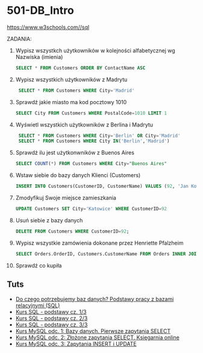 # 501-DB_Intro

https://www.w3schools.com//sql

ZADANIA:
1. Wypisz wszystkch użytkowników w kolejności alfabetycznej wg Nazwiska (imienia)
   ```SQL
   SELECT * FROM Customers ORDER BY ContactName ASC
   ```
3. Wypisz wszystkich użytkowników z Madrytu
   ```SQL
    SELECT * FROM Customers WHERE City='Madrid'
   ```
5. Sprawdź jakie miasto ma kod pocztowy 1010
   ```SQL
   SELECT City FROM Customers WHERE PostalCode=1010 LIMIT 1
   ```
7. Wyświetl wszystkich użytkowników z Berlina i Madrytu
   ```SQL
    SELECT * FROM Customers WHERE City='Berlin' OR City='Madrid'
    SELECT * FROM Customers WHERE City IN('Berlin','Madrid')
   ```
9. Sprawdź ilu jest użytkonwników z Buenos Aires
    ```SQL
    SELECT COUNT(*) FROM Customers WHERE City="Buenos Aires"
    ```
11. Wstaw siebie do bazy danych Klienci (Customers)
    ```SQL
    INSERT INTO Customers(CustomerID, CustomerName) VALUES (92, 'Jan Kowalski');
    ```
13. Zmodyfikuj Swoje miejsce zamieszkania
    ```SQL
    UPDATE Customers SET City='Katowice' WHERE CustomerID=92
    ```
15. Usuń siebie z bazy danych
    ```SQL
    DELETE FROM Customers WHERE CustomerID=92;
    ```
17. Wypisz wszystkie zamówienia dokonane przez Henriette Pfalzheim
    ```SQL
    SELECT Orders.OrderID, Customers.CustomerName FROM Orders INNER JOIN Customers ON Orders.CustomerID=Customers.CustomerID WHERE Customers.ContactName='Henriette Pfalzheim'
    ```
19. Sprawdź co kupiła

## Tuts
- [Do czego potrzebujemy baz danych? Podstawy pracy z bazami relacyjnymi (SQL)](https://youtu.be/lix4ZqYepk0?si=hAn7lk183OQzNYta)
- [Kurs SQL - podstawy cz. 1/3](https://youtu.be/15q9R1lTqvI?si=fguIPT6szorEl_S7)
- [Kurs SQL - podstawy cz. 2/3](https://youtu.be/U34O01poNvI?si=HK7GdqtDFgMhbHu9)
- [Kurs SQL - podstawy cz. 3/3](https://youtu.be/20hVNoqDQD0?si=wPA5BKASOCkwQFIu)
- [Kurs MySQL odc. 1: Bazy danych. Pierwsze zapytania SELECT](https://youtu.be/99JAI24Zd24?si=2ch4Vhv_pKPqhHE8)
- [Kurs MySQL odc. 2: Złożone zapytania SELECT. Księgarnia online](https://youtu.be/P2YT9PvflUM?si=jBVBt5MIFpqD7DB6)
- [Kurs MySQL odc. 3: Zapytania INSERT i UPDATE](https://youtu.be/Pk5gizIi0ws?si=cHLY-uE4rIkr1T5V)
